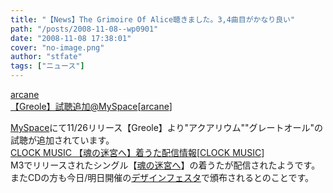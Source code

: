 ```yaml
---
title: "【News】The Grimoire Of Alice聴きました。3,4曲目がかなり良い"
path: "/posts/2008-11-08--wp0901"
date: "2008-11-08 17:38:01"
cover: "no-image.png"
author: "stfate"
tags: ["ニュース"]
---
```


<style type="text/css">
<!--
p {white-space: pre-wrap};
-->
</style>

<a class="topics" href="http://www.myspace.com/arcanejp" target="_blank">arcane 【Greole】試聴追加@MySpace</a><span class="junre">[<a href="http://arcane.jp/" target="_blank">arcane</a>]</span>
<div class="news"><a href="http://www.myspace.com/arcanejp" target="_blank">MySpace</a>にて11/26リリース【Greole】より"アクアリウム""グレートオール"の試聴が追加されています。</div>
<a class="topics" href="http://www.clock-music.com/" target="_blank">CLOCK MUSIC 【魂の迷宮へ】着うた配信情報</a><span class="junre">[<a href="http://www.clock-music.com/" target="_blank">CLOCK MUSIC</a>]</span>
<div class="news">M3でリリースされたシングル【<a href="http://ryorca.net/surreal/" target="_blank">魂の迷宮へ</a>】の着うたが配信されたようです。
またCDの方も今日/明日開催の<a href="http://www.designfesta.com/index.html" target="_blank">デザインフェスタ</a>で頒布されるとのことです。</div>
